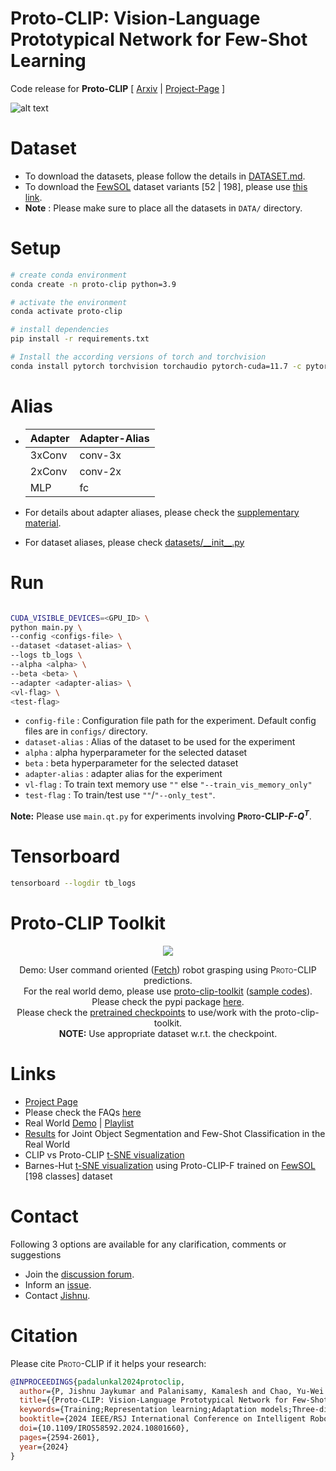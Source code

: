 # Proto-CLIP: Vision-Language Prototypical Network for Few-Shot Learning

Code release for **Proto-CLIP** [ [Arxiv](https://arxiv.org/abs/2307.03073) | [Project-Page](https://irvlutd.github.io/Proto-CLIP) ]


![alt text](https://irvlutd.github.io/Proto-CLIP/assets/images/proto-clip/proto_clip.webp)


# Dataset
- To download the datasets, please follow the details in [DATASET.md](DATASET.md).
- To download the [FewSOL](https://irvlutd.github.io/FewSOL/) dataset variants [52 | 198], please use [this link](https://utdallas.box.com/v/proto-clip-fewsol-variants).
- **Note** : Please make sure to place all the datasets in `DATA/` directory.

# Setup
```sh
# create conda environment
conda create -n proto-clip python=3.9

# activate the environment
conda activate proto-clip

# install dependencies
pip install -r requirements.txt

# Install the according versions of torch and torchvision
conda install pytorch torchvision torchaudio pytorch-cuda=11.7 -c pytorch -c nvidia
```

# Alias
 
- | **Adapter** | **Adapter-Alias** |
  |-------------|-----------------|
  | 3xConv      | conv-3x         |
  | 2xConv      | conv-2x         |
  | MLP         | fc              |
- For details about adapter aliases, please check the [supplementary material](https://arxiv.org/src/2307.03073v1/anc/Proto_CLIP_supp.pdf).

- For dataset aliases, please check [datasets/\_\_init\_\_.py](datasets/__init__.py)
 

# Run
```sh

CUDA_VISIBLE_DEVICES=<GPU_ID> \
python main.py \
--config <configs-file> \
--dataset <dataset-alias> \
--logs tb_logs \
--alpha <alpha> \
--beta <beta> \
--adapter <adapter-alias> \
<vl-flag> \
<test-flag>
```

- `config-file` : Configuration file path for the experiment. Default config files are in `configs/` directory.
- `dataset-alias` : Alias of the dataset to be used for the experiment
- `alpha` : alpha hyperparameter for the selected dataset
- `beta` : beta hyperparameter for the selected dataset
- `adapter-alias` : adapter alias for the experiment
- `vl-flag` : To train text memory use `""` else `"--train_vis_memory_only"`
- `test-flag` : To train/test use `""`/`"--only_test"`. 

**Note:** Please use `main.qt.py` for experiments involving <strong style="font-variant: small-caps">Proto-CLIP-*F-Q<sup>T</sup>*</strong>.

# Tensorboard
```sh
tensorboard --logdir tb_logs
```

# Proto-CLIP Toolkit
<p align="center">
  <img src="media/real-world.gif">
</p>
<p align="center">
 Demo: User command oriented (<a href="https://fetchrobotics.borealtech.com/robotics-platforms/fetch-mobile-manipulator/?lang=en">Fetch</a>) robot grasping using <span style="font-variant: small-caps">Proto-CLIP</span> predictions. <br>For the real world demo, please use <a href="./toolkit/"> proto-clip-toolkit</a> (<a href="./toolkit/README.md">sample codes</a>). Please check the pypi package <a href="https://pypi.org/project/proto-clip-toolkit/">here</a>.<br>
 Please check the <a href="./pretrained_ckpt/">pretrained checkpoints</a> to use/work with the proto-clip-toolkit.<br><b>NOTE:</b> Use appropriate dataset w.r.t. the checkpoint.
</p>

# Links
- [Project Page](https://irvlutd.github.io/Proto-CLIP)
- Please check the FAQs [here](https://irvlutd.github.io/Proto-CLIP/#FAQs)
- Real World [Demo](https://irvlutd.github.io/Proto-CLIP#demo) | [Playlist](https://www.youtube.com/watch?v=CisrACRE7qE&list=PLgOC2wLNlACnuPrQV2Kxq2PtTAgUqdM-T)
- [Results](https://irvlutd.github.io/Proto-CLIP#jos-fsc) for Joint Object Segmentation and Few-Shot Classification in the Real World
- CLIP vs Proto-CLIP [t-SNE visualization](https://irvlutd.github.io/Proto-CLIP#clip-vs-proto-clip-t-sne)
- Barnes-Hut [t-SNE visualization](https://irvlutd.github.io/Proto-CLIP#t-sne) using Proto-CLIP-F trained on [FewSOL](https://irvlutd.github.io/FewSOL) [198 classes] dataset

# Contact
Following 3 options are available for any clarification, comments or suggestions
- Join the [discussion forum](https://github.com/IRVLUTD/Proto-CLIP/discussions).
- Inform an [issue](https://github.com/IRVLUTD/Proto-CLIP/issues).
- Contact [Jishnu](https://jishnujayakumar.github.io/).

# Citation
Please cite <span style="font-variant: small-caps">Proto-CLIP</span> if it helps your research:
```bibtex
@INPROCEEDINGS{padalunkal2024protoclip,
  author={P, Jishnu Jaykumar and Palanisamy, Kamalesh and Chao, Yu-Wei and Du, Xinya and Xiang, Yu},
  title={{Proto-CLIP: Vision-Language Prototypical Network for Few-Shot Learning}}, 
  keywords={Training;Representation learning;Adaptation models;Three-dimensional displays;Prototypes;Benchmark testing;Object recognition;Few shot learning;Intelligent robots},
  booktitle={2024 IEEE/RSJ International Conference on Intelligent Robots and Systems (IROS)}, 
  doi={10.1109/IROS58592.2024.10801660},
  pages={2594-2601},
  year={2024}
}
```
